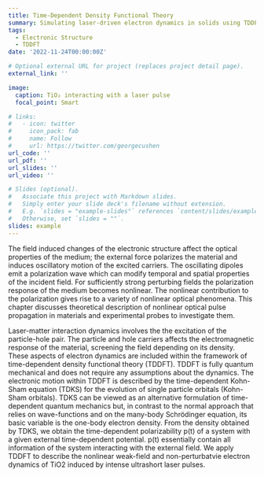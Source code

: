 ```yaml
---
title: Time-Dependent Density Functional Theory
summary: Simulating laser-driven electron dynamics in solids using TDDFT
tags:
  - Electronic Structure
  - TDDFT
date: '2022-11-24T00:00:00Z'

# Optional external URL for project (replaces project detail page).
external_link: ''

image:
  caption: TiO₂ interacting with a laser pulse
  focal_point: Smart

# links:
#   - icon: twitter
#     icon_pack: fab
#     name: Follow
#     url: https://twitter.com/georgecushen
url_code: ''
url_pdf: ''
url_slides: ''
url_video: ''

# Slides (optional).
#   Associate this project with Markdown slides.
#   Simply enter your slide deck's filename without extension.
#   E.g. `slides = "example-slides"` references `content/slides/example-slides.md`.
#   Otherwise, set `slides = ""`.
slides: example
---
```


The field induced changes of the electronic structure affect the optical properties of the medium; the external force polarizes the material and induces oscillatory motion of the excited carriers. The oscillating dipoles emit a polarization wave which can modify temporal and spatial properties of the incident field. For sufficiently strong perturbing fields the polarization response of the medium becomes nonlinear. The nonlinear contribution to the polarization gives rise to a variety of nonlinear optical phenomena. This chapter discusses theoretical description of nonlinear optical pulse propagation in materials and experimental probes to investigate them. 	

Laser-matter interaction dynamics involves the the excitation of the particle-hole pair. The particle and hole carriers affects the electromagnetic response of the material, screening the field depending on its density. These aspects of electron dynamics are included within the framework of time-dependent density functional theory (TDDFT). TDDFT is fully quantum mechanical and does not require any assumptions about the dynamics. The electronic motion within TDDFT is described by the time-dependent Kohn-Sham equation (TDKS) for the evolution of single particle orbitals (Kohn-Sham orbitals). TDKS can be viewed as an alternative formulation of time-dependent quantum mechanics but, in contrast to the normal approach that relies on wave-functions and on the many-body Schrödinger equation, its basic variable is the one-body electron density. From the density obtained by TDKS, we obtain the time-dependent polarizability p(t) of a system with a given external time-dependent potential. p(t) essentially contain all information of the system interacting with the external field. We apply TDDFT to describe the nonlinear weak-field and non-perturbatvie electron dynamics of TiO2 induced by intense ultrashort laser pulses.
